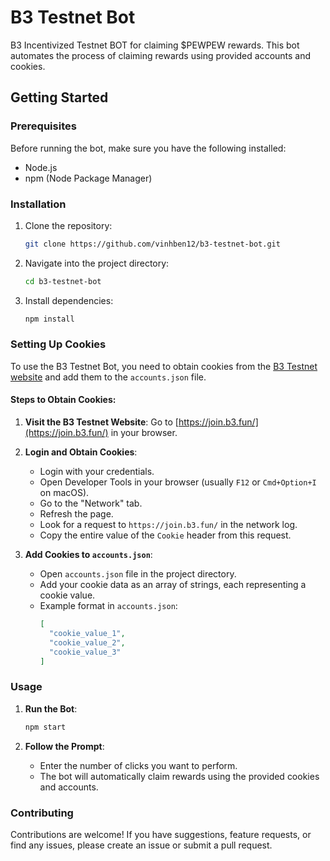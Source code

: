 # B3 Testnet Bot


B3 Incentivized Testnet BOT for claiming $PEWPEW rewards. This bot automates the process of claiming rewards using provided accounts and cookies.

## Getting Started

### Prerequisites

Before running the bot, make sure you have the following installed:

- Node.js
- npm (Node Package Manager)

### Installation

1. Clone the repository:

   ```bash
   git clone https://github.com/vinhben12/b3-testnet-bot.git
   ```

2. Navigate into the project directory:

   ```bash
   cd b3-testnet-bot
   ```

3. Install dependencies:

   ```bash
   npm install
   ```

### Setting Up Cookies

To use the B3 Testnet Bot, you need to obtain cookies from the [B3 Testnet website](https://join.b3.fun/) and add them to the `accounts.json` file.

#### Steps to Obtain Cookies:

1. **Visit the B3 Testnet Website**: Go to [https://join.b3.fun/](https://join.b3.fun/) in your browser.

2. **Login and Obtain Cookies**:
   - Login with your credentials.
   - Open Developer Tools in your browser (usually `F12` or `Cmd+Option+I` on macOS).
   - Go to the "Network" tab.
   - Refresh the page.
   - Look for a request to `https://join.b3.fun/` in the network log.
   - Copy the entire value of the `Cookie` header from this request.

3. **Add Cookies to `accounts.json`**:
   - Open `accounts.json` file in the project directory.
   - Add your cookie data as an array of strings, each representing a cookie value.
   - Example format in `accounts.json`:
     ```json
     [
       "cookie_value_1",
       "cookie_value_2",
       "cookie_value_3"
     ]
     ```

### Usage

1. **Run the Bot**:

   ```bash
   npm start
   ```

2. **Follow the Prompt**:

   - Enter the number of clicks you want to perform.
   - The bot will automatically claim rewards using the provided cookies and accounts.

### Contributing

Contributions are welcome! If you have suggestions, feature requests, or find any issues, please create an issue or submit a pull request.
